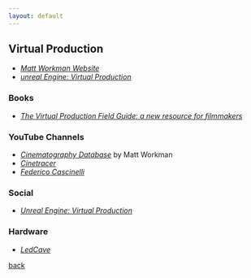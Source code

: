 ```yaml
---
layout: default
---
```


## Virtual Production

* _[Matt Workman Website](http://mattworkman.com/)_
* _[unreal Engine: Virtual Production](https://www.unrealengine.com/en-US/programs/virtual-production)_

### Books

* _[The Virtual Production Field Guide: a new resource for filmmakers](https://www.unrealengine.com/en-US/blog/virtual-production-field-guide-a-new-resource-for-filmmakers)_

### YouTube Channels

* _[Cinematography Database](https://www.youtube.com/channel/UCnw2-4hXY26-W2w9Ja9GBvw)_ by Matt Workman
* _[Cinetracer](https://www.youtube.com/channel/UCN0HxYF_yeEOGEodgK6ww0Q)_
* _[Federico Cascinelli](https://www.youtube.com/channel/UC8njOBaAL-bFbBei64SnF9w)_

### Social

* _[Unreal Engine: Virtual Production](https://www.facebook.com/groups/virtualproduction/)_

### Hardware

* _[LedCave](https://ledcave.de/)_

[back](../)

